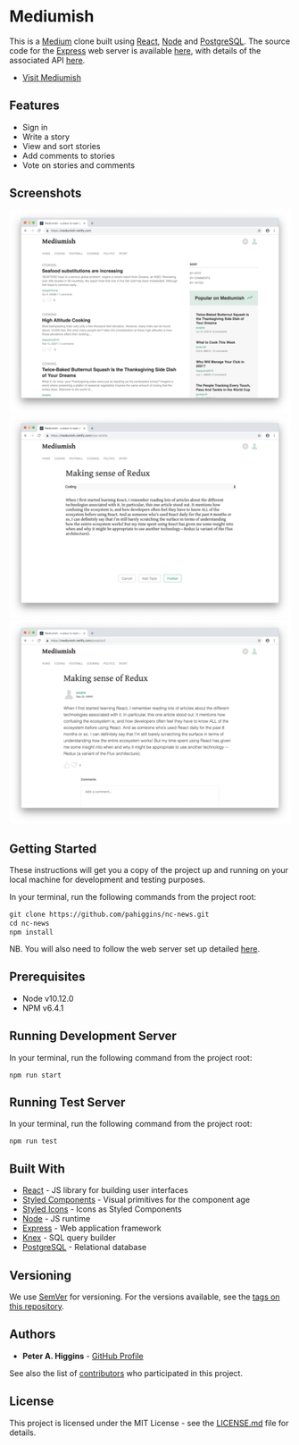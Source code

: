 # Mediumish

This is a [Medium](https://medium.com/) clone built using [React](https://reactjs.org/), [Node](https://nodejs.org/en/) and [PostgreSQL](https://www.postgresql.org/). The source code for the [Express](https://expressjs.com/) web server is available [here](https://github.com/pahiggins/nc-news-api), with details of the associated API [here](https://nc-news-api-pah.herokuapp.com/api).

- [Visit Mediumish](https://mediumish.netlify.com/)

## Features

- Sign in
- Write a story
- View and sort stories
- Add comments to stories
- Vote on stories and comments

## Screenshots

![Alt text](/assets/Homepage.png?raw=true 'Homepage')
![Alt text](/assets/ArticleAdd.png?raw=true 'ArticleAdd')
![Alt text](/assets/Article.png?raw=true 'Article')

## Getting Started

These instructions will get you a copy of the project up and running on your local machine for development and testing purposes.

In your terminal, run the following commands from the project root:

```
git clone https://github.com/pahiggins/nc-news.git
cd nc-news
npm install
```

NB. You will also need to follow the web server set up detailed [here](https://github.com/pahiggins/nc-news-api).

## Prerequisites

- Node v10.12.0
- NPM v6.4.1

## Running Development Server

In your terminal, run the following command from the project root:

```
npm run start
```

## Running Test Server

In your terminal, run the following command from the project root:

```
npm run test
```

## Built With

- [React](https://reactjs.org/) - JS library for building user interfaces
- [Styled Components](https://www.styled-components.com/) - Visual primitives for the component age
- [Styled Icons](https://styled-icons.js.org) - Icons as Styled Components
- [Node](https://nodejs.org/en/) - JS runtime
- [Express](https://expressjs.com/) - Web application framework
- [Knex](https://knexjs.org) - SQL query builder
- [PostgreSQL](https://www.postgresql.org/) - Relational database

## Versioning

We use [SemVer](http://semver.org/) for versioning. For the versions available, see the [tags on this repository](https://github.com/pahiggins/nc-news/tags).

## Authors

- **Peter A. Higgins** - [GitHub Profile](https://github.com/pahiggins)

See also the list of [contributors](https://github.com/pahiggins/BE2-NC-Knews/contributors) who participated in this project.

## License

This project is licensed under the MIT License - see the [LICENSE.md](LICENSE.md) file for details.
